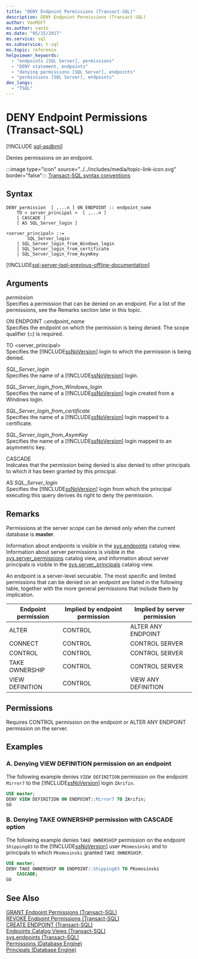 ```yaml
---
title: "DENY Endpoint Permissions (Transact-SQL)"
description: DENY Endpoint Permissions (Transact-SQL)
author: VanMSFT
ms.author: vanto
ms.date: "05/15/2017"
ms.service: sql
ms.subservice: t-sql
ms.topic: reference
helpviewer_keywords:
  - "endpoints [SQL Server], permissions"
  - "DENY statement, endpoints"
  - "denying permissions [SQL Server], endpoints"
  - "permissions [SQL Server], endpoints"
dev_langs:
  - "TSQL"
---
```

# DENY Endpoint Permissions (Transact-SQL)
[!INCLUDE [sql-asdbmi](../../includes/applies-to-version/sql-asdbmi.md)]

  Denies permissions on an endpoint.  

  
 :::image type="icon" source="../../includes/media/topic-link-icon.svg" border="false"::: [Transact-SQL syntax conventions](../../t-sql/language-elements/transact-sql-syntax-conventions-transact-sql.md)  
  
## Syntax  
  
```syntaxsql
DENY permission  [ ,...n ] ON ENDPOINT :: endpoint_name  
    TO < server_principal >  [ ,...n ]  
    [ CASCADE ]  
    [ AS SQL_Server_login ]   
  
<server_principal> ::=   
        SQL_Server_login  
    | SQL_Server_login_from_Windows_login   
    | SQL_Server_login_from_certificate   
    | SQL_Server_login_from_AsymKey  
```  
  
[!INCLUDE[sql-server-tsql-previous-offline-documentation](../../includes/sql-server-tsql-previous-offline-documentation.md)]

## Arguments
 *permission*  
 Specifies a permission that can be denied on an endpoint. For a list of the permissions, see the Remarks section later in this topic.  
  
 ON ENDPOINT **::**_endpoint_name_  
 Specifies the endpoint on which the permission is being denied. The scope qualifier (**::**) is required.  
  
 TO \<server_principal>  
 Specifies the [!INCLUDE[ssNoVersion](../../includes/ssnoversion-md.md)] login to which the permission is being denied.  
  
 *SQL_Server_login*  
 Specifies the name of a [!INCLUDE[ssNoVersion](../../includes/ssnoversion-md.md)] login.  
  
 *SQL_Server_login_from_Windows_login*  
 Specifies the name of a [!INCLUDE[ssNoVersion](../../includes/ssnoversion-md.md)] login created from a Windows login.  
  
 *SQL_Server_login_from_certificate*  
 Specifies the name of a [!INCLUDE[ssNoVersion](../../includes/ssnoversion-md.md)] login mapped to a certificate.  
  
 *SQL_Server_login_from_AsymKey*  
 Specifies the name of a [!INCLUDE[ssNoVersion](../../includes/ssnoversion-md.md)] login mapped to an asymmetric key.  
  
 CASCADE  
 Indicates that the permission being denied is also denied to other principals to which it has been granted by this principal.  
  
 AS *SQL_Server_login*  
 Specifies the [!INCLUDE[ssNoVersion](../../includes/ssnoversion-md.md)] login from which the principal executing this query derives its right to deny the permission.  
  
## Remarks  
 Permissions at the server scope can be denied only when the current database is **master**.  
  
 Information about endpoints is visible in the [sys.endpoints](../../relational-databases/system-catalog-views/sys-endpoints-transact-sql.md) catalog view. Information about server permissions is visible in the [sys.server_permissions](../../relational-databases/system-catalog-views/sys-server-permissions-transact-sql.md) catalog view, and information about server principals is visible in the [sys.server_principals](../../relational-databases/system-catalog-views/sys-server-principals-transact-sql.md) catalog view.  
  
 An endpoint is a server-level securable. The most specific and limited permissions that can be denied on an endpoint are listed in the following table, together with the more general permissions that include them by implication.  
  
|Endpoint permission|Implied by endpoint permission|Implied by server permission|  
|-------------------------|------------------------------------|----------------------------------|  
|ALTER|CONTROL|ALTER ANY ENDPOINT|  
|CONNECT|CONTROL|CONTROL SERVER|  
|CONTROL|CONTROL|CONTROL SERVER|  
|TAKE OWNERSHIP|CONTROL|CONTROL SERVER|  
|VIEW DEFINITION|CONTROL|VIEW ANY DEFINITION|  
  
## Permissions  
 Requires CONTROL permission on the endpoint or ALTER ANY ENDPOINT permission on the server.  
  
## Examples  
  
### A. Denying VIEW DEFINITION permission on an endpoint  
 The following example denies `VIEW DEFINITION` permission on the endpoint `Mirror7` to the [!INCLUDE[ssNoVersion](../../includes/ssnoversion-md.md)] login `ZArifin`.  
  
```sql  
USE master;  
DENY VIEW DEFINITION ON ENDPOINT::Mirror7 TO ZArifin;  
GO  
```  
  
### B. Denying TAKE OWNERSHIP permission with CASCADE option  
 The following example denies `TAKE OWNERSHIP` permission on the endpoint `Shipping83` to the [!INCLUDE[ssNoVersion](../../includes/ssnoversion-md.md)] user `PKomosinski` and to principals to which `PKomosinski` granted `TAKE OWNERSHIP`.  
  
```sql  
USE master;  
DENY TAKE OWNERSHIP ON ENDPOINT::Shipping83 TO PKomosinski   
    CASCADE;  
GO  
```  
  
## See Also  
 [GRANT Endpoint Permissions &#40;Transact-SQL&#41;](../../t-sql/statements/grant-endpoint-permissions-transact-sql.md)   
 [REVOKE Endpoint Permissions &#40;Transact-SQL&#41;](../../t-sql/statements/revoke-endpoint-permissions-transact-sql.md)   
 [CREATE ENDPOINT &#40;Transact-SQL&#41;](../../t-sql/statements/create-endpoint-transact-sql.md)   
 [Endpoints Catalog Views &#40;Transact-SQL&#41;](../../relational-databases/system-catalog-views/endpoints-catalog-views-transact-sql.md)   
 [sys.endpoints &#40;Transact-SQL&#41;](../../relational-databases/system-catalog-views/sys-endpoints-transact-sql.md)   
 [Permissions &#40;Database Engine&#41;](../../relational-databases/security/permissions-database-engine.md)   
 [Principals &#40;Database Engine&#41;](../../relational-databases/security/authentication-access/principals-database-engine.md)  
  
  
